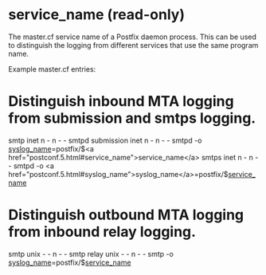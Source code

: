 # service_name (read-only) 

 The master.cf service name of a Postfix daemon process. This
can be used to distinguish the logging from different services that
use the same program name. 

 Example master.cf entries: 


# Distinguish inbound MTA logging from submission and smtps logging.
smtp      inet  n       -       n       -       -       smtpd
submission inet n       -       n       -       -       smtpd
    -o <a href="postconf.5.html#syslog_name">syslog_name</a>=postfix/$<a href="postconf.5.html#service_name">service_name</a>
smtps     inet  n       -       n       -       -       smtpd
    -o <a href="postconf.5.html#syslog_name">syslog_name</a>=postfix/$<a href="postconf.5.html#service_name">service_name</a>



# Distinguish outbound MTA logging from inbound relay logging.
smtp      unix  -       -       n       -       -       smtp
relay     unix  -       -       n       -       -       smtp
    -o <a href="postconf.5.html#syslog_name">syslog_name</a>=postfix/$<a href="postconf.5.html#service_name">service_name</a>



